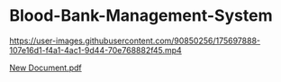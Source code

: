 # Blood-Bank-Management-System

https://user-images.githubusercontent.com/90850256/175697888-107e16d1-f4a1-4ac1-9d44-70e768882f45.mp4

[New Document.pdf](https://github.com/george-wageh/Blood-Bank-Management-System/files/8981674/New.Document.pdf)
